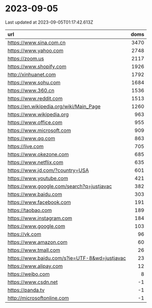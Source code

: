 # 2023-09-05

<!-- BEGIN -->
Last updated at 2023-09-05T01:17:42.613Z

url | doms
:- | -:
https://www.sina.com.cn | 3470
https://www.yahoo.com | 2748
https://zoom.us | 2117
https://www.shopify.com | 1926
http://xinhuanet.com | 1792
https://www.sohu.com | 1684
https://www.360.cn | 1536
https://www.reddit.com | 1513
https://en.wikipedia.org/wiki/Main_Page | 1260
https://www.wikipedia.org | 963
https://www.office.com | 955
https://www.microsoft.com | 909
https://www.qq.com | 863
https://live.com | 705
https://www.okezone.com | 685
https://www.netflix.com | 635
https://www.jd.com/?country=USA | 601
https://www.youtube.com | 421
https://www.google.com/search?q=justjavac | 382
https://www.baidu.com | 303
https://www.facebook.com | 191
https://taobao.com | 189
https://www.instagram.com | 184
https://www.google.com | 103
https://vk.com | 96
https://www.amazon.com | 60
https://www.tmall.com | 26
https://www.baidu.com/s?ie=UTF-8&wd=justjavac | 23
https://www.alipay.com | 12
https://weibo.com | 8
https://www.csdn.net | -1
https://panda.tv | -1
http://microsoftonline.com | -1
<!-- END -->
